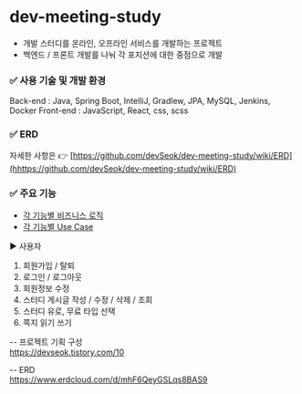 # dev-meeting-study
- 개발 스터디를 온라인, 오프라인 서비스를 개발하는 프로젝트
- 백엔드 / 프론트 개발를 나눠 각 포지션에 대한 중점으로 개발

### ✅ 사용 기술 및 개발 환경


Back-end :
Java, Spring Boot, IntelliJ, Gradlew, JPA, MySQL, Jenkins, Docker
Front-end :
JavaScript, React, css, scss




### ✅ ERD

자세한 사항은 👉 [https://github.com/devSeok/dev-meeting-study/wiki/ERD](hhttps://github.com/devSeok/dev-meeting-study/wiki/ERD)

### ✅ 주요 기능

* [각 기능별 비즈니스 로직](https://github.com/f-lab-edu/sns-itda/wiki/Business-Rule)
* [각 기능별 Use Case](https://github.com/f-lab-edu/sns-itda/wiki/Use-Case)

▶ 사용자

1. 회원가입 / 탈퇴
2. 로그인 / 로그아웃
3. 회원정보 수정
4. 스터디 게시글 작성 / 수정 / 삭제 / 조회
5. 스터디 유로, 무료 타입 선택
6. 쪽지 읽기 쓰기




-- 프로젝트 기획 구성 <br>
https://devseok.tistory.com/10

-- ERD <br>
https://www.erdcloud.com/d/mhF6QeyGSLqs8BAS9